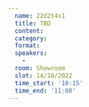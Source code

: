 ```yaml
---
  name: 22d2t4s1
  title: TBD
  content:
  category: 
  format: 
  speakers: 
    - 
  room: Showroom
  slot: 14/10/2022
  time_start: '10:15'
  time_end: '11:00'
---
```

